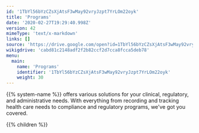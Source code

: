 ```yaml
---
id: '1TbYl56bYzCZsXjAtsF3wMay92vryJzpt7YrLOm22oyk'
title: 'Programs'
date: '2020-02-27T19:29:40.998Z'
version: 42
mimeType: 'text/x-markdown'
links: []
source: 'https://drive.google.com/open?id=1TbYl56bYzCZsXjAtsF3wMay92vryJzpt7YrLOm22oyk'
wikigdrive: 'cabd81c2148adf2f2b82ccf2d7cca8fcca5deb78'
menu:
  main:
    name: 'Programs'
    identifier: '1TbYl56bYzCZsXjAtsF3wMay92vryJzpt7YrLOm22oyk'
    weight: 30
---
```





{{% system-name %}} offers various solutions for your clinical, regulatory, and administrative needs. With everything from recording and tracking health care needs to compliance and regulatory programs, we've got you covered.



{{% children %}}




